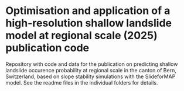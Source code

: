 # Optimisation and application of a high-resolution shallow landslide model at regional scale (2025) publication code 
Repository with code and data for the publication on predicting shallow landslide occurence probability at regional scale in the canton of Bern, Switzerland, based on slope stability simulations with the SlideforMAP model. See the readme files in the individual folders for details.
